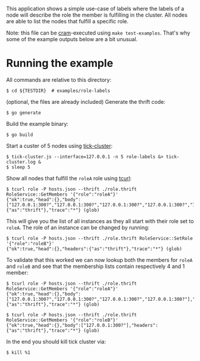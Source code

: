 This application shows a simple use-case of labels where the labels of a node will describe the role the member is fulfilling in the cluster. All nodes are able to list the nodes that fulfill a specific role.

Note: this file can be [cram][3]-executed using `make test-examples`. That's why some of the example outputs below are a bit unusual.

# Running the example

All commands are relative to this directory:

    $ cd ${TESTDIR}  # examples/role-labels

(optional, the files are already included) Generate the thrift code:

    $ go generate

Build the example binary:

    $ go build

Start a custer of 5 nodes using [tick-cluster][1]:

    $ tick-cluster.js --interface=127.0.0.1 -n 5 role-labels &> tick-cluster.log &
    $ sleep 5

Show all nodes that fulfill the `roleA` role using [tcurl][2]:

    $ tcurl role -P hosts.json --thrift ./role.thrift RoleService::GetMembers '{"role":"roleA"}'
    {"ok":true,"head":{},"body":["127.0.0.1:300?","127.0.0.1:300?","127.0.0.1:300?","127.0.0.1:300?","127.0.0.1:300?"],"headers":{"as":"thrift"},"trace":"*"} (glob)

This will give you the list of all instances as they all start with their role set to `roleA`. The role of an instance can be changed by running:

    $ tcurl role -P hosts.json --thrift ./role.thrift RoleService::SetRole '{"role":"roleB"}'
    {"ok":true,"head":{},"headers":{"as":"thrift"},"trace":"*"} (glob)

To validate that this worked we can now lookup both the members for `roleA` and `roleB` and see that the membership lists contain respectively 4 and 1 member:

    $ tcurl role -P hosts.json --thrift ./role.thrift RoleService::GetMembers '{"role":"roleA"}'
    {"ok":true,"head":{},"body":["127.0.0.1:300?","127.0.0.1:300?","127.0.0.1:300?","127.0.0.1:300?"],"headers":{"as":"thrift"},"trace":"*"} (glob)

    $ tcurl role -P hosts.json --thrift ./role.thrift RoleService::GetMembers '{"role":"roleB"}'
    {"ok":true,"head":{},"body":["127.0.0.1:300?"],"headers":{"as":"thrift"},"trace":"*"} (glob)


In the end you should kill tick cluster via:

    $ kill %1

[1]:https://github.com/uber/ringpop-common/
[2]:https://github.com/uber/tcurl
[3]:https://pypi.python.org/pypi/cram
